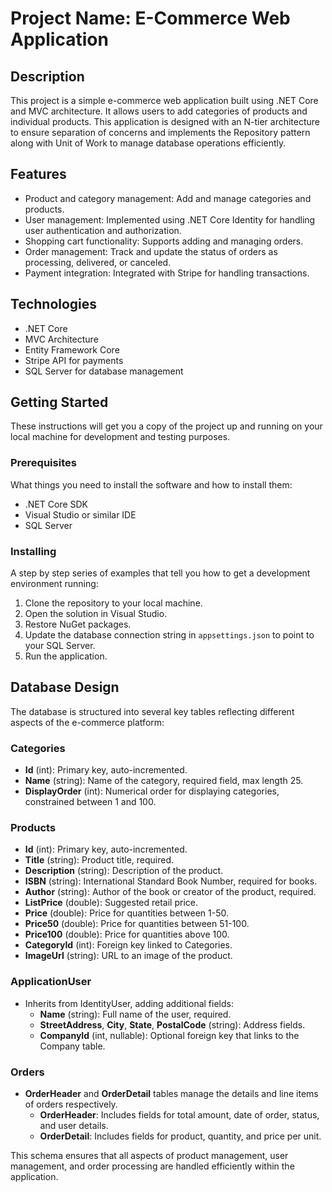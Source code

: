 # Project Name: E-Commerce Web Application

## Description
This project is a simple e-commerce web application built using .NET Core and MVC architecture. It allows users to add categories of products and individual products. This application is designed with an N-tier architecture to ensure separation of concerns and implements the Repository pattern along with Unit of Work to manage database operations efficiently.

## Features
- Product and category management: Add and manage categories and products.
- User management: Implemented using .NET Core Identity for handling user authentication and authorization.
- Shopping cart functionality: Supports adding and managing orders.
- Order management: Track and update the status of orders as processing, delivered, or canceled.
- Payment integration: Integrated with Stripe for handling transactions.

## Technologies
- .NET Core
- MVC Architecture
- Entity Framework Core
- Stripe API for payments
- SQL Server for database management

## Getting Started
These instructions will get you a copy of the project up and running on your local machine for development and testing purposes.

### Prerequisites
What things you need to install the software and how to install them:
- .NET Core SDK
- Visual Studio or similar IDE
- SQL Server

### Installing
A step by step series of examples that tell you how to get a development environment running:
1. Clone the repository to your local machine.
2. Open the solution in Visual Studio.
3. Restore NuGet packages.
4. Update the database connection string in `appsettings.json` to point to your SQL Server.
5. Run the application.

## Database Design
The database is structured into several key tables reflecting different aspects of the e-commerce platform:

### Categories
- **Id** (int): Primary key, auto-incremented.
- **Name** (string): Name of the category, required field, max length 25.
- **DisplayOrder** (int): Numerical order for displaying categories, constrained between 1 and 100.

### Products
- **Id** (int): Primary key, auto-incremented.
- **Title** (string): Product title, required.
- **Description** (string): Description of the product.
- **ISBN** (string): International Standard Book Number, required for books.
- **Author** (string): Author of the book or creator of the product, required.
- **ListPrice** (double): Suggested retail price.
- **Price** (double): Price for quantities between 1-50.
- **Price50** (double): Price for quantities between 51-100.
- **Price100** (double): Price for quantities above 100.
- **CategoryId** (int): Foreign key linked to Categories.
- **ImageUrl** (string): URL to an image of the product.

### ApplicationUser
- Inherits from IdentityUser, adding additional fields:
  - **Name** (string): Full name of the user, required.
  - **StreetAddress**, **City**, **State**, **PostalCode** (string): Address fields.
  - **CompanyId** (int, nullable): Optional foreign key that links to the Company table.

### Orders
- **OrderHeader** and **OrderDetail** tables manage the details and line items of orders respectively.
  - **OrderHeader**: Includes fields for total amount, date of order, status, and user details.
  - **OrderDetail**: Includes fields for product, quantity, and price per unit.

This schema ensures that all aspects of product management, user management, and order processing are handled efficiently within the application.





